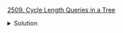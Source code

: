 [2509. Cycle Length Queries in a Tree](https://leetcode.com/contest/weekly-contest-324/problems/cycle-length-queries-in-a-tree/)

<details><summary>Solution</summary>

![](../assets/20221219205920.png)

</details>
